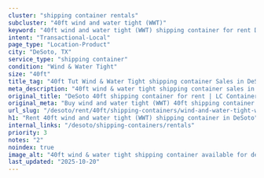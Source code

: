 ```yaml
---
cluster: "shipping container rentals"
subcluster: "40ft wind and water tight (WWT)"
keyword: "40ft wind and water tight (WWT) shipping container for rent DeSoto, TX"
intent: "Transactional-Local"
page_type: "Location-Product"
city: "DeSoto, TX"
service_type: "shipping container"
condition: "Wind & Water Tight"
size: "40ft"
title_tag: "40ft Tut Wind & Water Tight shipping container Sales in DeSoto | LC Container"
meta_description: "40ft wind & water tight shipping container sales in DeSoto. Fast delivery, competitive pricing. Serving shipping containers area. Quote ID: YH2. Call (214) 524-4168 for your free quote today."
original_title: "DeSoto 40ft shipping container for rent | LC Container"
original_meta: "Buy wind and water tight (WWT) 40ft shipping container rent with local delivery in DeSoto, TX. LC Container — local Since 2003. Request a fast quote today."
url_slug: "/desoto/rent/40ft/shipping-containers/wind-and-water-tight-wwt"
h1: "Rent 40ft wind and water tight (WWT) shipping container in DeSoto"
internal_links: "/desoto/shipping-containers/rentals"
priority: 3
notes: "2"
noindex: true
image_alt: "40ft wind & water tight shipping container available for delivery in DeSoto"
last_updated: "2025-10-20"
---
```


<!-- TODO: Add unique city/inventory copy, images, and internal links here. -->
